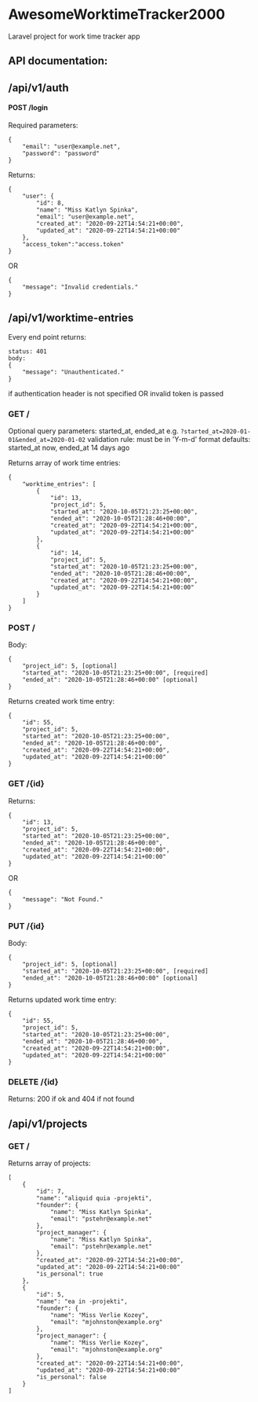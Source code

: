 # AwesomeWorktimeTracker2000

Laravel project for work time tracker app

## API documentation:

## /api/v1/auth

#### POST /login

Required parameters:
```
{
    "email": "user@example.net",
    "password": "password"
}
```
Returns:
```
{
    "user": {
        "id": 8,
        "name": "Miss Katlyn Spinka",
        "email": "user@example.net",
        "created_at": "2020-09-22T14:54:21+00:00",
        "updated_at": "2020-09-22T14:54:21+00:00"
    },
    "access_token":"access.token"
}
```
OR
```
{
    "message": "Invalid credentials."
}
```

## /api/v1/worktime-entries

Every end point returns:
```
status: 401
body:
{
    "message": "Unauthenticated."
}
```
if authentication header is not specified OR invalid token is passed

### GET /

Optional query parameters: started_at, ended_at
e.g. `?started_at=2020-01-01&ended_at=2020-01-02`
validation rule: must be in 'Y-m-d' format
defaults: started_at now, ended_at 14 days ago

Returns array of work time entries:
```
{
    "worktime_entries": [
        {
            "id": 13,
            "project_id": 5,
            "started_at": "2020-10-05T21:23:25+00:00",
            "ended_at": "2020-10-05T21:28:46+00:00",
            "created_at": "2020-09-22T14:54:21+00:00",
            "updated_at": "2020-09-22T14:54:21+00:00"
        },
        {
            "id": 14,
            "project_id": 5,
            "started_at": "2020-10-05T21:23:25+00:00",
            "ended_at": "2020-10-05T21:28:46+00:00",
            "created_at": "2020-09-22T14:54:21+00:00",
            "updated_at": "2020-09-22T14:54:21+00:00"
        }
    ]
}
```

### POST /

Body:
```
{
    "project_id": 5, [optional]
    "started_at": "2020-10-05T21:23:25+00:00", [required]
    "ended_at": "2020-10-05T21:28:46+00:00" [optional]
}
```
Returns created work time entry:
```
{
    "id": 55,
    "project_id": 5,
    "started_at": "2020-10-05T21:23:25+00:00",
    "ended_at": "2020-10-05T21:28:46+00:00",
    "created_at": "2020-09-22T14:54:21+00:00",
    "updated_at": "2020-09-22T14:54:21+00:00"
}
```

### GET /{id}

Returns:
```
{
    "id": 13,
    "project_id": 5,
    "started_at": "2020-10-05T21:23:25+00:00",
    "ended_at": "2020-10-05T21:28:46+00:00",
    "created_at": "2020-09-22T14:54:21+00:00",
    "updated_at": "2020-09-22T14:54:21+00:00"
}
```
OR
```
{
    "message": "Not Found."
}
```
### PUT /{id}
Body:
```
{
    "project_id": 5, [optional]
    "started_at": "2020-10-05T21:23:25+00:00", [required]
    "ended_at": "2020-10-05T21:28:46+00:00" [optional]
}
```
Returns updated work time entry:
```
{
    "id": 55,
    "project_id": 5,
    "started_at": "2020-10-05T21:23:25+00:00",
    "ended_at": "2020-10-05T21:28:46+00:00",
    "created_at": "2020-09-22T14:54:21+00:00",
    "updated_at": "2020-09-22T14:54:21+00:00"
}
```
### DELETE /{id}
Returns:
200 if ok and 404 if not found

## /api/v1/projects

### GET /
Returns array of projects:
```
[
    {
        "id": 7,
        "name": "aliquid quia -projekti",
        "founder": {
            "name": "Miss Katlyn Spinka",
            "email": "pstehr@example.net"
        },
        "project_manager": {
            "name": "Miss Katlyn Spinka",
            "email": "pstehr@example.net"
        },
        "created_at": "2020-09-22T14:54:21+00:00",
        "updated_at": "2020-09-22T14:54:21+00:00"
        "is_personal": true
    },
    {
        "id": 5,
        "name": "ea in -projekti",
        "founder": {
            "name": "Miss Verlie Kozey",
            "email": "mjohnston@example.org"
        },
        "project_manager": {
            "name": "Miss Verlie Kozey",
            "email": "mjohnston@example.org"
        },
        "created_at": "2020-09-22T14:54:21+00:00",
        "updated_at": "2020-09-22T14:54:21+00:00"
        "is_personal": false
    }
]
```
